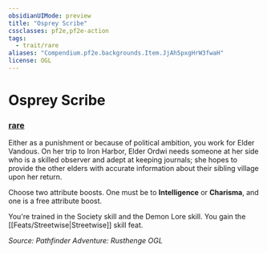 ```yaml
---
obsidianUIMode: preview
title: "Osprey Scribe"
cssclasses: pf2e,pf2e-action
tags:
  - trait/rare
aliases: "Compendium.pf2e.backgrounds.Item.JjAh5pxgHrW3fwaH"
license: OGL
---
```

# Osprey Scribe

### [rare](rare "Rare Rarity Trait")






Either as a punishment or because of political ambition, you work for Elder Vandous. On her trip to Iron Harbor, Elder Ordwi needs someone at her side who is a skilled observer and adept at keeping journals; she hopes to provide the other elders with accurate information about their sibling village upon her return.

Choose two attribute boosts. One must be to **Intelligence** or **Charisma**, and one is a free attribute boost.

You're trained in the Society skill and the Demon Lore skill. You gain the [[Feats/Streetwise|Streetwise]] skill feat.

*Source: Pathfinder Adventure: Rusthenge*
*OGL*